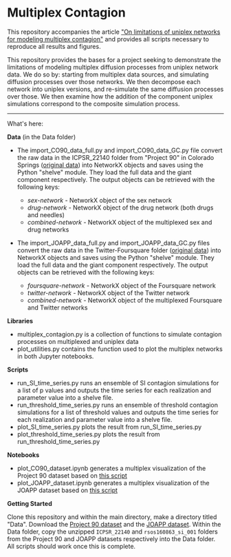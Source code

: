 # Multiplex Contagion

This repository accompanies the article ["On limitations of uniplex networks for modeling multiplex contagion"](https://doi.org/10.1371/journal.pone.0279345) and provides all scripts necessary to reproduce all results and figures.

This repository provides the bases for a project seeking to demonstrate the limitations of modeling multiplex diffusion processes from uniplex network data. We do so by: starting from multiplex data sources, and simulating diffusion processes over those networks. We then decompose each network into uniplex versions, and re-simulate the same diffusion processes over those. We then examine how the addition of the component uniplex simulations correspond to the composite simulation process.

---

What's here:

**Data** (in the Data folder)

- The import_CO90_data_full.py and import_CO90_data_GC.py file convert the raw data in the ICPSR_22140 folder from "Project 90" in Colorado Springs ([original data](https://opr.princeton.edu/archive/p90/)) into NetworkX objects and saves using the Python "shelve" module. They load the full data and the giant component respectively. The output objects can be retrieved with the following keys:
    - *sex-network* - NetworkX object of the sex network
    - *drug-network* - NetworkX object of the drug network (both drugs and needles)
    - *combined-network* - NetworkX object of the multiplexed sex and drug networks

- The import_JOAPP_data_full.py and import_JOAPP_data_GC.py files convert the raw data in the Twitter-Foursquare folder ([original data](https://doi.org/10.6084/m9.figshare.4585270.v1)) into NetworkX objects and saves using the Python "shelve" module. They load the full data and the giant component respectively. The output objects can be retrieved with the following keys:
    - *foursquare-network* - NetworkX object of the Foursquare network
    - *twitter-network* - NetworkX object of the Twitter network
    - *combined-network* - NetworkX object of the multiplexed Foursquare and Twitter networks

**Libraries**

- multiplex_contagion.py is a collection of functions to simulate contagion processes on multiplexed and uniplex data
- plot_utilities.py contains the function used to plot the multiplex networks in both Jupyter notebooks.

**Scripts**

- run_SI_time_series.py runs an ensemble of SI contagion simulations for a list of p values and outputs the time series for each realization and parameter value into a shelve file.
- run_threshold_time_series.py runs an ensemble of threshold contagion simulations for a list of threshold values and outputs the time series for each realization and parameter value into a shelve file.
- plot_SI_time_series.py plots the result from run_SI_time_series.py
- plot_threshold_time_series.py plots the result from run_threshold_time_series.py

**Notebooks**

- plot_CO90_dataset.ipynb generates a multiplex visualization of the Project 90 dataset based on [this script](https://github.com/jkbren/matplotlib-multilayer-network)
- plot_JOAPP_dataset.ipynb generates a multiplex visualization of the JOAPP dataset based on [this script](https://github.com/jkbren/matplotlib-multilayer-network)

**Getting Started**

Clone this repository and within the main directory, make a directory titled "Data". Download the [Project 90 dataset](https://opr.princeton.edu/archive/p90/) and the [JOAPP dataset](https://doi.org/10.6084/m9.figshare.4585270.v1). Within the Data folder, copy the unzipped `ICPSR_22140` and `rsos160863_si_001` folders from the Project 90 and JOAPP datasets respectively into the Data folder. All scripts should work once this is complete.
